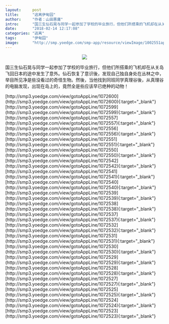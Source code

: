 ```yaml
---
layout:     post
title:      "逃离伊甸园"
author:     "作者：山田惠庸"
intro:      "国三生仙石晃与同学一起参加了学校的毕业旅行，但他们所搭乘的飞机却在从关岛飞回日本的途中发生了意外。仙石恢复了意识後，发现自己独自身处在丛林之中，举目所见净是些没看过的奇怪生物。然後，当他找到同班同学真理谷後，从真理谷的电脑发现，出现在岛上的，竟然全是些应该早已绝种的动物！"
date:       "2018-02-14 12:17:08"
categories: "逃离"
tags:       "伊甸园"
image:      "http://smp.yoedge.com/smp-app/resource/viewImage/1002551appline.png"
---
```

<div style="text-align: center">
<p><img src="http://smp.yoedge.com/smp-app/resource/viewImage/1002551appline.png"/></p>
</div>
<p class="post-meta">
<span>国三生仙石晃与同学一起参加了学校的毕业旅行，但他们所搭乘的飞机却在从关岛飞回日本的途中发生了意外。仙石恢复了意识後，发现自己独自身处在丛林之中，举目所见净是些没看过的奇怪生物。然後，当他找到同班同学真理谷後，从真理谷的电脑发现，出现在岛上的，竟然全是些应该早已绝种的动物！</span>
</p>
[http://smp3.yoedge.com/view/gotoAppLine/1072600](http://smp3.yoedge.com/view/gotoAppLine/1072600){:target="_blank"}
[http://smp3.yoedge.com/view/gotoAppLine/1072599](http://smp3.yoedge.com/view/gotoAppLine/1072599){:target="_blank"}
[http://smp3.yoedge.com/view/gotoAppLine/1072557](http://smp3.yoedge.com/view/gotoAppLine/1072557){:target="_blank"}
[http://smp3.yoedge.com/view/gotoAppLine/1072556](http://smp3.yoedge.com/view/gotoAppLine/1072556){:target="_blank"}
[http://smp3.yoedge.com/view/gotoAppLine/1072551](http://smp3.yoedge.com/view/gotoAppLine/1072551){:target="_blank"}
[http://smp3.yoedge.com/view/gotoAppLine/1072550](http://smp3.yoedge.com/view/gotoAppLine/1072550){:target="_blank"}
[http://smp3.yoedge.com/view/gotoAppLine/1072542](http://smp3.yoedge.com/view/gotoAppLine/1072542){:target="_blank"}
[http://smp3.yoedge.com/view/gotoAppLine/1072541](http://smp3.yoedge.com/view/gotoAppLine/1072541){:target="_blank"}
[http://smp3.yoedge.com/view/gotoAppLine/1072540](http://smp3.yoedge.com/view/gotoAppLine/1072540){:target="_blank"}
[http://smp3.yoedge.com/view/gotoAppLine/1072539](http://smp3.yoedge.com/view/gotoAppLine/1072539){:target="_blank"}
[http://smp3.yoedge.com/view/gotoAppLine/1072538](http://smp3.yoedge.com/view/gotoAppLine/1072538){:target="_blank"}
[http://smp3.yoedge.com/view/gotoAppLine/1072537](http://smp3.yoedge.com/view/gotoAppLine/1072537){:target="_blank"}
[http://smp3.yoedge.com/view/gotoAppLine/1072532](http://smp3.yoedge.com/view/gotoAppLine/1072532){:target="_blank"}
[http://smp3.yoedge.com/view/gotoAppLine/1072531](http://smp3.yoedge.com/view/gotoAppLine/1072531){:target="_blank"}
[http://smp3.yoedge.com/view/gotoAppLine/1072530](http://smp3.yoedge.com/view/gotoAppLine/1072530){:target="_blank"}
[http://smp3.yoedge.com/view/gotoAppLine/1072529](http://smp3.yoedge.com/view/gotoAppLine/1072529){:target="_blank"}
[http://smp3.yoedge.com/view/gotoAppLine/1072528](http://smp3.yoedge.com/view/gotoAppLine/1072528){:target="_blank"}
[http://smp3.yoedge.com/view/gotoAppLine/1072527](http://smp3.yoedge.com/view/gotoAppLine/1072527){:target="_blank"}
[http://smp3.yoedge.com/view/gotoAppLine/1072525](http://smp3.yoedge.com/view/gotoAppLine/1072525){:target="_blank"}
[http://smp3.yoedge.com/view/gotoAppLine/1072524](http://smp3.yoedge.com/view/gotoAppLine/1072524){:target="_blank"}
[http://smp3.yoedge.com/view/gotoAppLine/1072523](http://smp3.yoedge.com/view/gotoAppLine/1072523){:target="_blank"}


